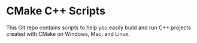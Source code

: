 # CMake C++ Scripts
This Git repo contains scripts to help you easily build and run C++ projects created with CMake on Windows, Mac, and Linux.
